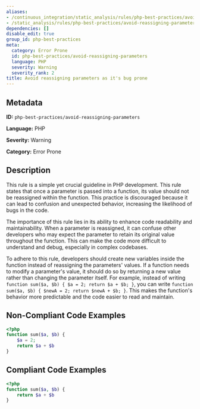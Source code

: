 ```yaml
---
aliases:
- /continuous_integration/static_analysis/rules/php-best-practices/avoid-reassigning-parameters
- /static_analysis/rules/php-best-practices/avoid-reassigning-parameters
dependencies: []
disable_edit: true
group_id: php-best-practices
meta:
  category: Error Prone
  id: php-best-practices/avoid-reassigning-parameters
  language: PHP
  severity: Warning
  severity_rank: 2
title: Avoid reassigning parameters as it's bug prone
---
```

<!--  SOURCED FROM https://github.com/DataDog/datadog-static-analyzer-rule-docs -->


## Metadata
**ID:** `php-best-practices/avoid-reassigning-parameters`

**Language:** PHP

**Severity:** Warning

**Category:** Error Prone

## Description
This rule is a simple yet crucial guideline in PHP development. This rule states that once a parameter is passed into a function, its value should not be reassigned within the function. This practice is discouraged because it can lead to confusion and unexpected behavior, increasing the likelihood of bugs in the code.

The importance of this rule lies in its ability to enhance code readability and maintainability. When a parameter is reassigned, it can confuse other developers who may expect the parameter to retain its original value throughout the function. This can make the code more difficult to understand and debug, especially in complex codebases.

To adhere to this rule, developers should create new variables inside the function instead of reassigning the parameters' values. If a function needs to modify a parameter's value, it should do so by returning a new value rather than changing the parameter itself. For example, instead of writing `function sum($a, $b) { $a = 2; return $a + $b; }`, you can write `function sum($a, $b) { $newA = 2; return $newA + $b; }`. This makes the function's behavior more predictable and the code easier to read and maintain.

## Non-Compliant Code Examples
```php
<?php
function sum($a, $b) {
    $a = 2;
    return $a + $b
}
```

## Compliant Code Examples
```php
<?php
function sum($a, $b) {
    return $a + $b
}
```
